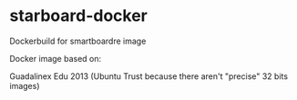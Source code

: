 # starboard-docker
Dockerbuild for smartboardre image

Docker image based on:

Guadalinex Edu 2013 (Ubuntu Trust because there aren't "precise" 32 bits images) 


